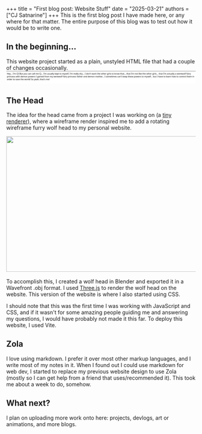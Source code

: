 +++
title = "First blog post: Website Stuff"
date = "2025-03-21"
authors = ["CJ Satnarine"]
+++
This is the first blog post I have made here, or any where for that matter. The entire purpose of this blog was to test out how it would be to write one.

## In the beginning...
This website project started as a plain, unstyled HTML file that had a couple of changes occasionally. 
![html_image](html_image.png)

## The Head
The idea for the head came from a project I was working on (a [tiny renderer](https://github.com/CJSatnarine/tiny_renderer)), where a wireframe render inspired me to add a rotating wireframe furry wolf head to my personal website. 
<center><img src="output.gif" width="640" height="360"/></center>

To accomplish this, I created a wolf head in Blender and exported it in a Wavefront .obj format. I used [Three.js](https://threejs.org/) to render the wolf head on the website. This version of the website is where I also started using CSS. 

I should note that this was the first time I was working with JavaScript and CSS, and if it wasn't for some amazing people guiding me and answering my questions, I would have probably not made it this far. To deploy this website, I used Vite. 

## Zola
I love using markdown. I prefer it over most other markup languages, and I write most of my notes in it. When I found out I could use markdown for web dev, I started to replace my previous website design to use Zola (mostly so I can get help from a friend that uses/recommended it). This took me about a week to do, somehow. 

## What next? 
I plan on uploading more work onto here: projects, devlogs, art or animations, and more blogs.
